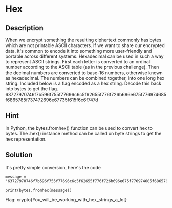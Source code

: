 # Hex
## Description
When we encrypt something the resulting ciphertext commonly has bytes which are not printable ASCII characters. If we want to share our encrypted data,
it's common to encode it into something more user-friendly and portable across different systems.
Hexadecimal can be used in such a way to represent ASCII strings. First each letter is converted to an ordinal number according to the ASCII table (as in the previous challenge).
Then the decimal numbers are converted to base-16 numbers, otherwise known as hexadecimal. The numbers can be combined together, into one long hex string.
Included below is a flag encoded as a hex string. Decode this back into bytes to get the flag.
63727970746f7b596f755f77696c6c5f62655f776f726b696e675f776974685f6865785f737472696e67735f615f6c6f747d
## Hint
In Python, the bytes.fromhex() function can be used to convert hex to bytes. The .hex() instance method can be called on byte strings to get the hex representation.
## Solution
It's pretty simple conversion, here's the code
```
message = '63727970746f7b596f755f77696c6c5f62655f776f726b696e675f776974685f6865785f737472696e67735f615f6c6f747d'

print(bytes.fromhex(message))
```
Flag: crypto{You_will_be_working_with_hex_strings_a_lot}
